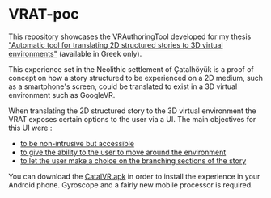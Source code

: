 # VRAT-poc

This repository showcases the VRAuthoringTool developed for my thesis ["Automatic tool for translating 2D structured stories to 3D virtual environments"](https://pergamos.lib.uoa.gr/uoa/dl/object/2073253) (available in Greek only).

This experience set in the Neolithic settlement of Çatalhöyük is a proof of concept on how a story structured to be experienced on a 2D medium, such as a smartphone's screen, could be translated to exist in a 3D virtual environment such as GoogleVR.

When translating the 2D structured story to the 3D virtual environment the VRAT exposes certain options to the user via a UI. 
The main objectives for this UI were :
* [to be non-intrusive but accessible](https://youtu.be/pHOsO_mswgE)
* [to give the ability to the user to move around the environment](https://youtu.be/IOE4fbJWPi0)
* [to let the user make a choice on the branching sections of the story](https://youtu.be/6goE-wvB3XY)

You can download the [CatalVR.apk](https://github.com/AthanSoulis/VRAT-poc/blob/main/CatalVR.apk) in order to install the experience in your Android phone.
Gyroscope and a fairly new mobile processor is required.
